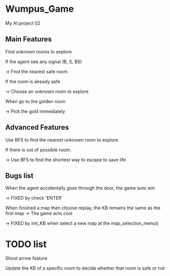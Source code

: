 # Wumpus_Game
My AI project 02

## Main Features

Find unknown rooms to explore

If the agent see any signal (B, S, BS)

-> Find the nearest safe room

If the room is already safe

-> Choose an unknown room to explore

When go to the golden room

-> Pick the gold immediately

## Advanced Features

Use BFS to find the nearest unknown room to explore

If there is out of possible room:

-> Use BFS to find the shortest way to escape to save life

## Bugs list

When the agent accidentally goes through the door, the game auto win

-> FIXED by check 'ENTER'

When finished a map then choose replay, the KB remains the same as the first map -> The game acts cool

-> FIXED by init_KB when select a new map at the map_selection_menu()

# TODO list

Shoot arrow feature

Update the KB of a specific room to decide whether that room is safe or not
